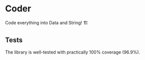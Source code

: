 # Coder
Code everything into Data and String! 🏗

## Tests

The library is well-tested with practically 100% coverage (96.9%).
